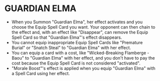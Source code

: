
# GUARDIAN ELMA

*   When you Summon "Guardian Elma", her effect activates and you choose the Equip Spell Card you want. Your opponent can then chain to the effect and, with an effect like "Disappear", can remove the Equip Spell Card so that "Guardian Elma"'s effect disappears.
*   You cannot equip inappropriate Equip Spell Cards like "Premature Burial" or "Snatch Steal" to "Guardian Elma" with her effect.
*   You can equip a card with a cost, like "Wicked-Breaking Flamberge - Baou" to "Guardian Elma" with her effect, and you don't have to pay the cost because the Equip Spell Card is not considered "activated".
*   "Morale Boost"'s effect is applied when you equip "Guardian Elma" with a Spell Card using her effect.

  